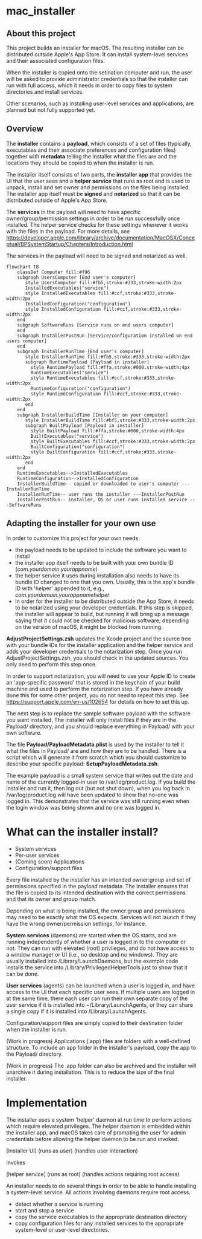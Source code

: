 # mac_installer

About this project
------------------

This project builds an installer for macOS. 
The resulting installer can be distributed outside Apple's App Store.
It can install system-level services and their associated configuration files.

When the installer is copied onto the setination computer and run, the user will be asked to provide administrator credentials so that the installer can run with full access, which it needs in order to copy files to system directories and install services.

Other scenarios, such as installing user-level services and applications, are planned but not fully supported yet.

Overview
--------

The **installer** contains a **payload**, which consists of a set of files (typically, executables and their associate preferences and configuration files) together with **metadata** telling the installer what the files are and the locations they should be copied to when the installer is run.

The installer itself consists of two parts, the **installer app** that provides the UI that the user sees and a **helper service** that runs as root and is used to unpack, install and set owner and permissions on the files being installed. The installer app itself must be **signed** and **notarized** so that it can be distributed outside of Apple's App Store.

The **services** in the payload will need to have specific owner/group/permission settings in order to be run successfully once installed. The helper service checks for these settings whenever it works with the files in the payload. For more details, see https://developer.apple.com/library/archive/documentation/MacOSX/Conceptual/BPSystemStartup/Chapters/Introduction.html

The services in the payload will need to be signed and notarized as well.

```mermaid
flowchart TB
    classDef Computer fill:#f96
    subgraph UsersComputer [End user's computer]
       style UsersComputer fill:#fb5,stroke:#333,stroke-width:2px
       InstalledExecutables("service")
       style InstalledExecutables fill:#ccf,stroke:#333,stroke-width:2px
       InstalledConfiguration("configuration")
       style InstalledConfiguration fill:#ccf,stroke:#333,stroke-width:2px
    end
    subgraph SoftwareRuns [Service runs on end users computer]
    end
    subgraph InstallerPostRun [Service/configuration installed on end users computer]
    end
    subgraph InstallerRunTime [End user's computer]
       style InstallerRunTime fill:#fb5,stroke:#333,stroke-width:2px
       subgraph RuntimePayload [Payload in installer]
         style RuntimePayload fill:#ffa,stroke:#000,stroke-width:4px
         RuntimeExecutables("service")
         style RuntimeExecutables fill:#ccf,stroke:#333,stroke-width:2px
         RuntimeConfiguration("configuration")
         style RuntimeConfiguration fill:#ccf,stroke:#333,stroke-width:2px
       end
    end
    subgraph InstallerBuildTime [Installer on your computer]
       style InstallerBuildTime fill:#bf5,stroke:#333,stroke-width:2px
       subgraph BuiltPayload [Payload in installer]
         style BuiltPayload fill:#ffa,stroke:#000,stroke-width:4px
         BuiltExecutables("service")
         style BuiltExecutables fill:#ccf,stroke:#333,stroke-width:2px
         BuiltConfiguration("configuration")
         style BuiltConfiguration fill:#ccf,stroke:#333,stroke-width:2px
       end
    end
    RuntimeExecutables-->InstalledExecutables
    RuntimeConfiguration-->InstalledConfiguration
    InstallerBuildTime-- copied or downloaded to user's computer ---InstallerRunTime
    InstallerRunTime-- user runs the installer ---InstallerPostRun
    InstallerPostRun-- installer, OS or user runs installed service ---SoftwareRuns
```

Adapting the installer for your own use
---------------------------------------

In order to customize this project for your own needs
- the payload needs to be updated to include the software you want to install
- the installer app itself needs to be built with your own bundle ID (_com.yourdomain.yourappname_)
- the helper service it uses during installation also needs to have its bundle ID changed to one that you own. Usually, this is the app's bundle ID with 'helper' appended to it, e.g., _com.yourdomain.yourappnamehelper_
- in order for the installer to be distributed outside the App Store, it needs to be notarized using your developer credentials. If this step is skipped, the installer will appear to build, but running it will bring up a message saying that it could not be checked for malicious software; depending on the version of macOS, it might be blocked from running.

**AdjustProjectSettings.zsh** updates the Xcode project and the source tree with your
bundle IDs for the installer application and the helper service and adds your developer credentials to the notarization step.
Once you run AdjustProjectSettings.zsh, you should check in the updated sources.
You only need to perform this step once.

In order to support notarization, you will need to use your Apple ID to create an 'app-specific
password' that is stored in the keychain of your build machine and used to perform the notarization
step. If you have already done this for some other project, you do not need to repeat this step.
See https://support.apple.com/en-us/102654 for details on how to set this up.

The next step is to replace the sample software payload with the software you want installed.
The installer will only install files if they are in the Payload/ directory, and you should replace
everything in Payload/ with your own software.

The file **Payload/PayloadMetadata.plist** is used by the installer to tell it what the files in Payload/ are and how they are to be handled. There is a script which will generate it from scratch which you
should customize to describe your specific payload: **SetupPayloadMetadata.zsh**.

The example payload is a small system service that writes out the date and name of the
currently logged-in user to /var/log/product.log.
If you build the installer and run it, then log out (but not shut down), when you log back in
/var/log/product.log will have been updated to show that no-one was logged in. This
demonstrates that the service was still running even when the login window was being shown
and no one was logged in.

# What can the installer install?

- System services
- Per-user services
- (Coming soon) Applications
- Configuration/support files

Every file installed by the installer has an intended owner:group and set of permissions specified
in the payload metadata. The installer ensures that the file is copied to its intended
destination with the correct permissions and that its owner and group match.

Depending on what is being installed, the owner:group and permissions may need to be exactly what the
OS expects. Services will not launch if they have the wrong owner/permission settings, for instance.
 
**System services** (daemons) are started when the OS starts, and are running independently of
whether a user is logged in to the computer or not. They can run with elevated (root)
privileges, and do not have access to a window manager or UI (i.e., no desktop and no
windows). They are usually installed into /Library/LaunchDaemons, but the example code
installs the service into /Library/PrivilegedHelperTools just to show that it can be done.

**User services** (agents) can be launched when a user is logged in, and have access to the
UI that each specific user sees. If multiple users are logged in at the same time,
there each user can run their own separate copy of the user service if it is installed
into ~/Library/LaunchAgents, or they can share a single copy if it is installed into
/Library/LaunchAgents.

Configuration/support files are simply copied to their destination folder when the installer is run.

(Work in progress) Applications (.app) files are folders with a well-defined structure. To include an app
folder in the installer's payload, copy the app to the Payload/ directory.

(Work in progress) The .app folder can also be archived and the installer will unarchive it during installation.
This is to reduce the size of the final installer.

# Implementation

The installer uses a system 'helper' daemon at run time to perform actions which
require elevated privileges. The helper daemon is embedded within the installer app,
and macOS takes care of prompting the user for admin credentials before allowing the
helper daemon to be run and invoked.

[Installer UI] (runs as user)
(handles user interaction)

invokes

[helper service] (runs as root)
(handles actions requiring root access)
  
An installer needs to do several things in order to be able to handle installing
a system-level service. All actions involving daemons require root access.
- detect whether a service is running
- start and stop a service
- copy the service executables to the appropriate destination directory
- copy configuration files for any installed services to the
appropriate system-level or user-level directories.

